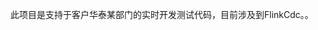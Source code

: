 [//]: # (常用GitBash操作如下：)
[//]: # (当你在 Git Bash 中克隆了一个远程仓库到本地，并对本地文件进行了修改后，想要将这些修改提交并上传到远程仓库，可以遵循以下步骤：)
[//]: # (检查状态： 首先，使用 git status 命令查看哪些文件被修改了，哪些文件是新增的，以及哪些文件还没有被 Git 跟踪。)
[//]: # (添加文件： 使用 git add 命令将修改或新增的文件添加到暂存区。如果你想添加所有修改过的文件，可以使用：)
[//]: # (Code)
[//]: # (git add .)
[//]: # (如果只想添加特定文件，可以用：)
[//]: # (Code)
[//]: # (git add <file1> <file2> ...)
[//]: # (提交更改： 使用 git commit 命令将暂存区的更改提交到本地仓库。记得附上描述性消息说明本次提交做了什么变动：)
[//]: # (Code)
[//]: # (git commit -m "描述性提交信息")
[//]: # (拉取最新代码： 在推送之前，建议先执行 git pull 来获取远程仓库的最新代码，以避免潜在的合并冲突：)
[//]: # (Code)
[//]: # (git pull origin <branch_name>)
[//]: # (这里 <branch_name> 是你当前所在的分支名，通常为 main 或 master，也可能是其他自定义的分支名。)
[//]: # (推送更改： 最后，使用 git push 命令将本地的提交推送到远程仓库对应的分支上：)
[//]: # (Code)
[//]: # (git push origin <branch_name>)
[//]: # (如果是第一次推送某个新分支到远程仓库，可能需要指定 -u 参数来建立追踪关系：)
[//]: # (建立追踪关系：当你首次使用 -u 推送一个本地分支到远程仓库的一个分支时，Git会为你的本地分支设置一个上游&#40;upstream&#41;分支。)
[//]: # (这意味着Git会记住你这个本地分支&#40;master在这个例子中&#41;对应的远程分支是哪个&#40;origin/master&#41;。这样一来，之后当你在该本地)
[//]: # (分支上执行 git pull 或者 git push 而不指定远程仓库和分支名时，Git会自动使用之前设定的上游分支作为默认目标。简化后续)
[//]: # (命令：一旦建立了追踪关系，未来你只需要输入 git push 而不需要每次都指定 origin master，Git就会知道你要将本地的 master 分支推送到远程的 origin/master。)
[//]: # (同样，git pull 也会默认从对应的上游分支拉取更新。&#41;)
[//]: # (Code)
[//]: # (git push -u origin <branch_name>)
[//]: # (确保在执行这些命令前，你已经配置好你的 Git 用户名和邮箱，这是通过 git config 命令完成的。如果尚未配置，可以使用如下命令进行设置：)
[//]: # (Code)
[//]: # (git config --global user.name "你的用户名")
[//]: # (git config --global user.email "你的邮箱")
[//]: # (完成以上步骤后，你的本地修改就会被提交并上传到远程仓库了。)
此项目是支持于客户华泰某部门的实时开发测试代码，目前涉及到FlinkCdc。。
